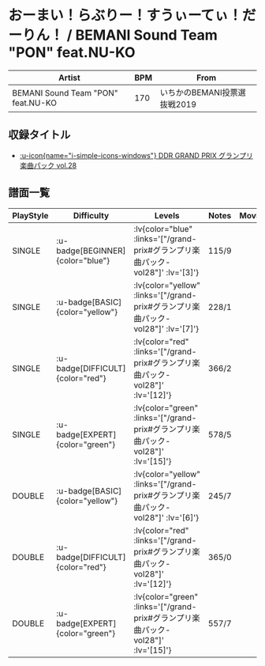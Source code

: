 # おーまい！らぶりー！すうぃーてぃ！だーりん！ / BEMANI Sound Team "PON" feat.NU-KO

|Artist|BPM|From|
|------|---|----|
|BEMANI Sound Team "PON" feat.NU-KO|170|いちかのBEMANI投票選抜戦2019|

## 収録タイトル

- [ :u-icon{name="i-simple-icons-windows"} DDR GRAND PRIX グランプリ楽曲パック vol.28](/grand-prix#グランプリ楽曲パック-vol28)

## 譜面一覧

|PlayStyle|Difficulty|Levels|Notes|Movie|
|---------|----------|------|-----|-----|
|SINGLE| :u-badge[BEGINNER]{color="blue"} | :lv{color="blue" :links='["/grand-prix#グランプリ楽曲パック-vol28"]' :lv='[3]'} |115/9||
|SINGLE| :u-badge[BASIC]{color="yellow"} | :lv{color="yellow" :links='["/grand-prix#グランプリ楽曲パック-vol28"]' :lv='[7]'} |228/1||
|SINGLE| :u-badge[DIFFICULT]{color="red"} | :lv{color="red" :links='["/grand-prix#グランプリ楽曲パック-vol28"]' :lv='[12]'} |366/2||
|SINGLE| :u-badge[EXPERT]{color="green"} | :lv{color="green" :links='["/grand-prix#グランプリ楽曲パック-vol28"]' :lv='[15]'} |578/5||
|DOUBLE| :u-badge[BASIC]{color="yellow"} | :lv{color="yellow" :links='["/grand-prix#グランプリ楽曲パック-vol28"]' :lv='[6]'} |245/7||
|DOUBLE| :u-badge[DIFFICULT]{color="red"} | :lv{color="red" :links='["/grand-prix#グランプリ楽曲パック-vol28"]' :lv='[12]'} |365/0||
|DOUBLE| :u-badge[EXPERT]{color="green"} | :lv{color="green" :links='["/grand-prix#グランプリ楽曲パック-vol28"]' :lv='[15]'} |557/7||

